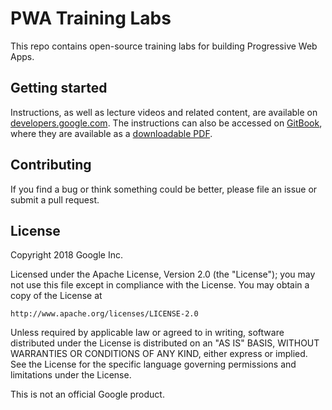 # PWA Training Labs

This repo contains open-source training labs for building Progressive Web Apps. 

## Getting started

Instructions, as well as lecture videos and related content, are available on 
[developers.google.com](https://developers.google.com/web/ilt/pwa/). The 
instructions can also be accessed on [GitBook](https://www.gitbook.com/book/google-developer-training/progressive-web-apps-ilt-codelabs/details), 
where they are available as a [downloadable PDF](https://www.gitbook.com/download/pdf/book/google-developer-training/progressive-web-apps-ilt-codelabs).

## Contributing

If you find a bug or think something could be better, please file an issue or 
submit a pull request. 

## License

Copyright 2018 Google Inc.

Licensed under the Apache License, Version 2.0 (the "License");
you may not use this file except in compliance with the License.
You may obtain a copy of the License at

    http://www.apache.org/licenses/LICENSE-2.0

Unless required by applicable law or agreed to in writing, software
distributed under the License is distributed on an "AS IS" BASIS,
WITHOUT WARRANTIES OR CONDITIONS OF ANY KIND, either express or implied.
See the License for the specific language governing permissions and
limitations under the License.

This is not an official Google product.
